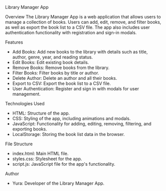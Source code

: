 Library Manager App

Overview
The Library Manager App is a web application that allows users to manage a collection of books.
Users can add, edit, remove, and filter books, as well as export the book list to a CSV file.
The app also includes user authentication functionality with registration and sign-in modals.

 Features
- Add Books: Add new books to the library with details such as title, author, genre, year, and reading status.
- Edit Books: Edit existing book details.
- Remove Books: Remove books from the library.
- Filter Books: Filter books by title or author.
- Delete Author: Delete an author and all their books.
- Export to CSV: Export the book list to a CSV file.
- User Authentication: Register and sign in with modals for user management.

Technologies Used
- HTML: Structure of the app.
- CSS: Styling of the app, including animations and modals.
- JavaScript: Functionality for adding, editing, removing, filtering, and exporting books.
- LocalStorage: Storing the book list data in the browser.

 File Structure
- index.html: Main HTML file.
- styles.css: Stylesheet for the app.
- script.js: JavaScript file for the app's functionality.

 Author
- Yura: Developer of the Library Manager App.
